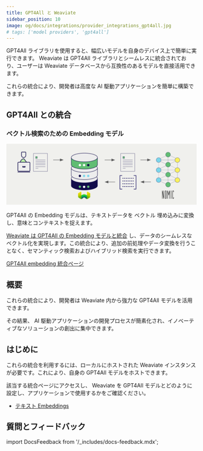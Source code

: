 ```yaml
---
title: GPT4All と Weaviate
sidebar_position: 10
image: og/docs/integrations/provider_integrations_gpt4all.jpg
# tags: ['model providers', 'gpt4all']
---
```


<!-- Note: for images, use https://docs.google.com/presentation/d/15opIcJuaIjEEcs_1Zm8B6pccox2p7_MHSjCnRv4dPfU/edit?usp=sharing -->

 GPT4All ライブラリを使用すると、幅広いモデルを自身のデバイス上で簡単に実行できます。 Weaviate は  GPT4All ライブラリとシームレスに統合されており、ユーザーは  Weaviate データベースから互換性のあるモデルを直接活用できます。

これらの統合により、開発者は高度な  AI 駆動アプリケーションを簡単に構築できます。

## GPT4All との統合

### ベクトル検索のための Embedding モデル

![Embedding 統合の図](../_includes/integration_gpt4all_embedding.png)

 GPT4All の  Embedding モデルは、テキストデータを  ベクトル 埋め込みに変換し、意味とコンテキストを捉えます。

[ Weaviate は GPT4All の Embedding モデルと統合](./embeddings.md) し、データのシームレスなベクトル化を実現します。この統合により、追加の前処理やデータ変換を行うことなく、セマンティック検索およびハイブリッド検索を実行できます。

[ GPT4All embedding 統合ページ](./embeddings.md)

## 概要

これらの統合により、開発者は  Weaviate 内から強力な  GPT4All モデルを活用できます。

その結果、 AI 駆動アプリケーションの開発プロセスが簡素化され、イノベーティブなソリューションの創出に集中できます。

## はじめに

これらの統合を利用するには、ローカルにホストされた  Weaviate インスタンスが必要です。これにより、自身の  GPT4All モデルをホストできます。

該当する統合ページにアクセスし、 Weaviate を  GPT4All モデルとどのように設定し、アプリケーションで使用するかをご確認ください。

- [ テキスト Embeddings ](./embeddings.md)

## 質問とフィードバック

import DocsFeedback from '/_includes/docs-feedback.mdx';

<DocsFeedback/>

